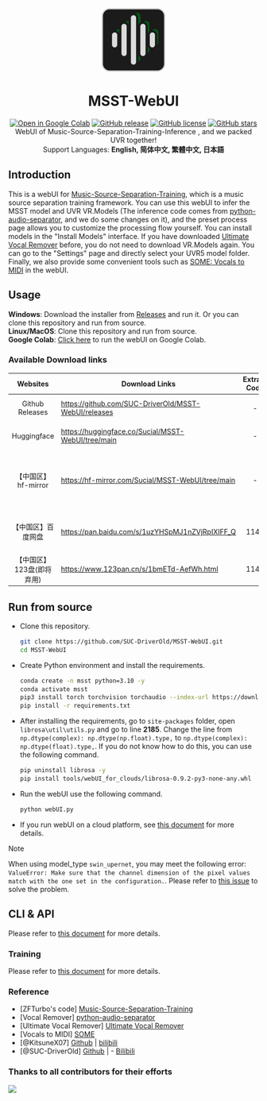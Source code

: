 <div align="center">
  <img src="docs/logo.png" alt="logo" width="128" height="128">

# MSST-WebUI
[![Open in Google Colab](https://colab.research.google.com/assets/colab-badge.svg)](https://colab.research.google.com/github/SUC-DriverOld/MSST-WebUI/blob/main/webUI_for_colab.ipynb)
[![GitHub release](https://img.shields.io/github/v/release/SUC-DriverOld/MSST-WebUI)](https://github.com/SUC-DriverOld/MSST-WebUI/releases/latest)
[![GitHub license](https://img.shields.io/github/license/SUC-DriverOld/MSST-WebUI)](https://github.com/SUC-DriverOld/MSST-WebUI/blob/main/LICENSE)
[![GitHub stars](https://img.shields.io/github/stars/SUC-DriverOld/MSST-WebUI)](https://github.com/SUC-DriverOld/MSST-WebUI/stargazers)<br>
WebUI of Music-Source-Separation-Training-Inference , and we packed UVR together!<br>
Support Languages: **English, 简体中文, 繁體中文, 日本語**
</div>

## Introduction

This is a webUI for [Music-Source-Separation-Training](https://github.com/ZFTurbo/Music-Source-Separation-Training), which is a music source separation training framework. You can use this webUI to infer the MSST model and UVR VR.Models (The inference code comes from [python-audio-separator](https://github.com/nomadkaraoke/python-audio-separator), and we do some changes on it), and the preset process page allows you to customize the processing flow yourself. You can install models in the "Install Models" interface. If you have downloaded [Ultimate Vocal Remover](https://github.com/Anjok07/ultimatevocalremovergui) before, you do not need to download VR.Models again. You can go to the "Settings" page and directly select your UVR5 model folder. Finally, we also provide some convenient tools such as [SOME: Vocals to MIDI](https://github.com/openvpi/SOME/) in the webUI.

## Usage

**Windows**: Download the installer from [Releases](https://github.com/SUC-DriverOld/MSST-WebUI/releases) and run it. Or you can clone this repository and run from source.<br>
**Linux/MacOS**: Clone this repository and run from source.<br>
**Google Colab**: [Click here](https://colab.research.google.com/github/SUC-DriverOld/MSST-WebUI/blob/main/webUI_for_colab.ipynb) to run the webUI on Google Colab.

### Available Download links
|Websites|Download Links|Extract Code|Notes|
|:---:|-----|:---:|-----|
|Github Releases|https://github.com/SUC-DriverOld/MSST-WebUI/releases|-|Only installer, no models|
|Huggingface|https://huggingface.co/Sucial/MSST-WebUI/tree/main|-|Installer and all available models|
|【中国区】hf-mirror|https://hf-mirror.com/Sucial/MSST-WebUI/tree/main|-|huggingface的国内镜像，不限速，包含安装程序和所有可用模型|
|【中国区】百度网盘|https://pan.baidu.com/s/1uzYHSpMJ1nZVjRpIXIFF_Q|1145|非会员限速，建议开启p2p下载加速|
|【中国区】123盘(即将弃用)|https://www.123pan.cn/s/1bmETd-AefWh.html|1145|非会员用户每天免费下载1G文件|

## Run from source

- Clone this repository.

  ```bash
  git clone https://github.com/SUC-DriverOld/MSST-WebUI.git
  cd MSST-WebUI
  ```

- Create Python environment and install the requirements.

  ```bash
  conda create -n msst python=3.10 -y
  conda activate msst
  pip3 install torch torchvision torchaudio --index-url https://download.pytorch.org/whl/cu121
  pip install -r requirements.txt
  ```
- After installing the requirements, go to `site-packages` folder, open `librosa\util\utils.py` and go to line **2185**. Change the line from `np.dtype(complex): np.dtype(np.float).type,` to `np.dtype(complex): np.dtype(float).type,`. If you do not know how to do this, you can use the following command.

  ```bash
  pip uninstall librosa -y
  pip install tools/webUI_for_clouds/librosa-0.9.2-py3-none-any.whl
  ```

- Run the webUI use the following command.

  ```bash
  python webUI.py
  ```

- If you run webUI on a cloud platform, see [this document](tools/webUI_for_clouds/README.md) for more details.

> [!NOTE]
> When using model_type `swin_upernet`, you may meet the following error: `ValueError: Make sure that the channel dimension of the pixel values match with the one set in the configuration.`. Please refer to [this issue](https://github.com/SUC-DriverOld/MSST-WebUI/issues/24) to solve the problem.

## CLI & API

Please refer to [this document](docs/inference.md) for more details.

### Training

Please refer to [this document](docs/training.md) for more details.

### Reference

- [ZFTurbo's code] [Music-Source-Separation-Training](https://github.com/ZFTurbo/Music-Source-Separation-Training)<br>
- [Vocal Remover] [python-audio-separator](https://github.com/nomadkaraoke/python-audio-separator)<br>
- [Ultimate Vocal Remover] [Ultimate Vocal Remover](https://github.com/Anjok07/ultimatevocalremovergui)<br>
- [Vocals to MIDI] [SOME](https://github.com/openvpi/SOME/)<br>
- [@KitsuneX07] [Github](https://github.com/KitsuneX07) | [bilibili](https://space.bilibili.com/403335715)<br>
- [@SUC-DriverOld] [Github](https://github.com/SUC-DriverOld) | - [Bilibili](https://space.bilibili.com/445022409)

### Thanks to all contributors for their efforts

<a href="https://github.com/SUC-DriverOld/MSST-WebUI/graphs/contributors" target="_blank">
  <img src="https://contrib.rocks/image?repo=SUC-DriverOld/MSST-WebUI"/>
</a>